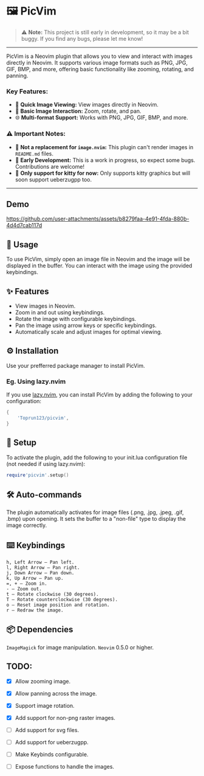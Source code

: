 # 🖼️ PicVim

> ⚠️ **Note:** This project is still early in development, so it may be a bit buggy. If you find any bugs, please let me know!

---

PicVim is a Neovim plugin that allows you to view and interact with images directly in Neovim. It supports various image formats such as PNG, JPG, GIF, BMP, and more, offering basic functionality like zooming, rotating, and panning.

### Key Features:
- 🚀 **Quick Image Viewing:** View images directly in Neovim.
- 🔄 **Basic Image Interaction:** Zoom, rotate, and pan.
- 🌐 **Multi-format Support:** Works with PNG, JPG, GIF, BMP, and more.

### ⚠️  Important Notes:
- 🚫 **Not a replacement for `image.nvim`:** This plugin can't render images in `README.md` files.
- 🔧 **Early Development:** This is a work in progress, so expect some bugs. Contributions are welcome!
- 🚫 **Only support for kitty for now:** Only supports kitty graphics but will soon support ueberzugpp too.

---

## Demo


https://github.com/user-attachments/assets/b8279faa-4e91-4fda-880b-4d4d7cab117d


## 📖 Usage

To use PicVim, simply open an image file in Neovim and the image will be displayed in the buffer. You can interact with the image using the provided keybindings.

## ✨ Features

- View images in Neovim.
- Zoom in and out using keybindings.
- Rotate the image with configurable keybindings.
- Pan the image using arrow keys or specific keybindings.
- Automatically scale and adjust images for optimal viewing.

## ⚙️  Installation

Use your prefferred package manager to install PicVim.

### Eg. Using lazy.nvim

If you use [lazy.nvim](https://github.com/folke/lazy.nvim), you can install PicVim by adding the following to your configuration:

```lua
{
    'Toprun123/picvim',
}
```

## 🔧 Setup

To activate the plugin, add the following to your init.lua configuration file (not needed if using lazy.nvim):

```lua
require'picvim'.setup()
```

## 🛠️ Auto-commands

The plugin automatically activates for image files (.png, .jpg, .jpeg, .gif, .bmp) upon opening. It sets the buffer to a "non-file" type to display the image correctly.

## ⌨️  Keybindings

    h, Left Arrow – Pan left.
    l, Right Arrow – Pan right.
    j, Down Arrow – Pan down.
    k, Up Arrow – Pan up.
    =, + – Zoom in.
    - – Zoom out.
    t – Rotate clockwise (30 degrees).
    T – Rotate counterclockwise (30 degrees).
    o – Reset image position and rotation.
    r – Redraw the image.

## 📦 Dependencies

`ImageMagick` for image manipulation.
`Neovim` 0.5.0 or higher.

##  TODO:

- [x] Allow zooming image.
- [x] Allow panning across the image.
- [x] Support image rotation.
- [x] Add support for non-png raster images.
- [ ] Add support for svg files.
- [ ] Add support for ueberzugpp.
- [ ] Make Keybinds configurable.
- [ ] Expose functions to handle the images.

